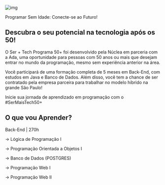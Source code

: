![img](https://github.com/ademar-moreira/nuclea-java/assets/84547611/0a166fc0-3de0-4455-a255-8d19cdb5f895)

Programar Sem Idade: Conecte-se ao Futuro!

## Descubra o seu potencial na tecnologia após os 50!
O Ser + Tech Programa 50+ foi desenvolvido pela Núclea em parceria com a Ada, uma oportunidade para pessoas com 50 anos ou mais que desejam entrar no mundo da programação, mesmo sem experiência anterior na área.

Você participará de uma formação completa de 5 meses em Back-End, com estudos em Java e Banco de Dados. Além disso, você tem a chance de ser contratado pela empresa parceira para trabalhar no modelo híbrido na grande São Paulo!

Inicie sua jornada de aprendizado em programação com o #SerMaisTech50+

## O que vou Aprender?

Back-End |  270h

→ Lógica de Programação I

→ Programação Orientada a
Objetos I

→ Banco de Dados (POSTGRES)

→ Programação Web I

→ Programação Web II
